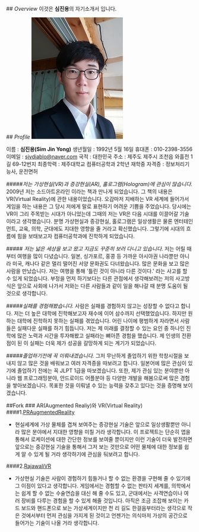 <link rel="stylesheet" href="https://maxcdn.bootstrapcdn.com/font-awesome/4.6.1/css/font-awesome.min.css">

##<i class="fa fa-eye" aria-hidden="true"></i> *Overview*
이것은 **심진용**의 자기소개서 입니다.

##<i class="fa fa-camera-retro" aria-hidden="true"></i> *Profile*
![사진](./photo.jpg)

이름 : **심진용(Sim Jin Yong)**
생년월일 : 1992년 5월 16일
휴대폰 : 010-2398-3556
이메일 : <sjydiablo@naver.com>
국적 : 대한민국
주소 : 제주도 제주시 조천읍 와흘전 1길 69-12번지
최종학력 : 제주대학교 컴퓨터공학과 2학년 재학중
자격증 : 정보처리기능사, 운전면허


#####<i class="fa fa-lightbulb-o" aria-hidden="true"></i>*저는 가상현실(VR)과 증강현실(AR), 홀로그램(Hologram)에 관심이 많습니다.*
 2009년 저는 소드아트온라인 이라는 책과 만나게 되었습니다. 그 책의 내용은 VR(Virtual Reality)에 관한 내용이었습니다. 오감마저 지배하는 VR 세계에 들어가서 게임을 하는 내용은 그 당시 저에게 말로 표현하기 어려운 기쁨을 주었습니다. 당시에는 VR이 그리 주목받는 시대가 아니었는데 그때의 저는 VR은 다음 시대를 이끌어갈 기술이라고 생각했습니다. 분명 가상현실과 증강현실, 홀로그램은 일상생활은 물론 엔터테인먼트, 교육, 의학, 군대에도 지대한 영향을 줄 거라고 확신했습니다. 그렇기에 시대의 흐름에 힘을 보태보고자 컴퓨터공학과에 진학하게 되었습니다.

#####<i class="fa fa-plane" aria-hidden="true"></i> *저는 넓은 세상을 보고 왔고 지금도 꾸준히 보러 다니고 있습니다.*
 저는 어릴 때부터 여행을 많이 다녔습니다. 일본, 싱가포르, 홍콩 등 가까운 아시아권 나라뿐만 아니라 미국, 캐나다 같은 멀리 떨어진 서양 문화권도 다녀왔습니다. 많은 문화을 보고 많은 사람을 만났습니다. 저는 여행을 통해 '틀린 것이 아니라 다른 것이다.' 라는 사고를 할 수 있게 되었습니다. 부정을 먼저 하기보다는 다른 관점에서 생각해보려는 저의 사고방식은 앞으로 사회에 나가서 저와는 다른 사람들과 같이 일을 해나갈 때 분명 도움이 될 것으로 생각합니다.


#####<i class="fa fa-refresh" aria-hidden="true"></i>*실패를 경험해봤습니다.*
 사람은 실패를 경험하지 않고는 성장할 수 없다고 합니다. 저는 더 높은 대학에 진학해보고자 재수에 이어 삼수까지 선택했었습니다. 하지만 원하는 대학에 진학하지 못하는 실패를 겪었습니다. 어린 나이에 평범하게 자라면서 사람들은 실패다운 실패를 하기 힘듭니다. 저는 제 미래를 결정할 수 있는 요인 중 하나인 진학에 많은 노력과 시간을 투자해봤고 실패라는 뼈아픈 경험을 했습니다. 제 인생의 전환점이 된 이 실패는 더욱 제가 성공을 갈망하게 되는 계기가 되었습니다.

#####<i class="fa fa-graduation-cap" aria-hidden="true"></i>*졸업하기전에 꼭 이뤄내겠습니다.*
 그저 무난하게 졸업하기 위한 학창시절을 보내지 않고 많은 것을 배워보고 여러 자격증을 따보려고 합니다. 일본어에 많은 관심이 있기에 졸업하기 전에는 꼭 JLPT 1급을 따보겠습니다. 또한, 제가 관심 있는 분야뿐만 아니라 웹 프로그래밍분야, 안드로이드 어플분야 등 다양한 개발을 해봄으로써 많은 경험을 쌓아보겠습니다. 목표한 것을 이뤄낼 수 있는 능력을 갖추고 있다는 것을 증명해 보이겠습니다.

##<i class="fa fa-code-fork" aria-hidden="true"></i>Fork
###<i class="fa fa-map-marker" aria-hidden="true"></i> AR(Augmented Realiy)와 VR(Virtual Reality)
####1.[PRAugmentedReality](https://github.com/JinYongSim/PRAugmentedReality)
- 현실세계에 가상 물체를 겹쳐 보여주는 증강현실 기술은 앞으로 일상생활뿐만 아니라 많은 분야에서 지대한 영향을 미칠 거라 생각합니다. 이 프로젝트는 단순히 앱을 통해서 로케이션에 대한 간단한 정보를 보여줄 뿐이지만 이런 기술이 더욱 발전하면 앞으로는 증강현실 기술을 통해서 그저 보는 것만으로 어떤 물체에 대한 정보를 쉽게 알 수 있게 될 거라 생각하기에 관심을 둬보려고 합니다.

####2.[RajawaliVR](https://github.com/JinYongSim/RajawaliVR)
- 가상현실 기술은 사람이 경험하기 힘들거나 할 수 없는 환경을 구현해 줄 수 있기에 그 이점이 있다고 생각합니다. 게임에서는 경험할 수 없는 판타지 세계를, 의학에서는 쉽게 할 수 없는 수술연습을 대신 해  줄 수도 있고, 군대에서는 사격연습이나 여러 장비를 다루는 경험을 할 수 있게 해줄 것입니다. 아직은 조금 조잡해 보이는 카드 보드와 핸드폰으로 보는 가상세계이지만 천 리 길도 한걸음부터라는 생각으로 작은 것에서부터 먼저 관심을 가지게 된 것이고 언젠가는 의식마저 가상의 공간으로 들어가는 기술이 나올 거라 생각합니다.
